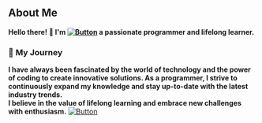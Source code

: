 
## About Me
**Hello there! 👋 I'm [![Button](https://img.shields.io/badge/iceman404-8A2BE2)](https://iceman404.com) a passionate programmer and lifelong learner.**

### 🌟 **My Journey**
**I have always been fascinated by the world of technology and the power of coding to create innovative solutions. As a programmer, I strive to continuously expand my knowledge and stay up-to-date with the latest industry trends.**    
**I believe in the value of lifelong learning and embrace new challenges with enthusiasm.**
[![Button](https://img.shields.io/badge/Main-Menu-003b91)](https://github.com/iceman404)
